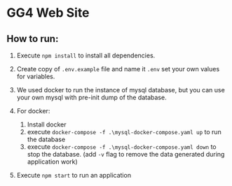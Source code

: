 # GG4 Web Site

## How to run:

1. Execute `npm install` to install all dependencies.

2. Create copy of `.env.example` file and name it `.env` set your own values for variables.

3. We used docker to run the instance of mysql database, but you can use your own mysql with pre-init dump of the database.

4. For docker:
   1. Install docker
   2. execute `docker-compose -f .\mysql-docker-compose.yaml up` to run the database
   3. execute `docker-compose -f .\mysql-docker-compose.yaml down` to stop the database. (add `-v` flag to remove the data generated during application work)

5. Execute `npm start` to run an application
